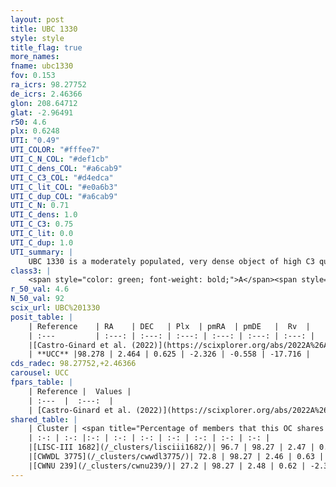 ```yaml
---
layout: post
title: UBC 1330
style: style
title_flag: true
more_names: 
fname: ubc1330
fov: 0.153
ra_icrs: 98.27752
de_icrs: 2.46366
glon: 208.64712
glat: -2.96491
r50: 4.6
plx: 0.6248
UTI: "0.49"
UTI_COLOR: "#fffee7"
UTI_C_N_COL: "#def1cb"
UTI_C_dens_COL: "#a6cab9"
UTI_C_C3_COL: "#d4edca"
UTI_C_lit_COL: "#e0a6b3"
UTI_C_dup_COL: "#a6cab9"
UTI_C_N: 0.71
UTI_C_dens: 1.0
UTI_C_C3: 0.75
UTI_C_lit: 0.0
UTI_C_dup: 1.0
UTI_summary: |
    UBC 1330 is a moderately populated, very dense object of high C3 quality. It was recently reported in the literature. This object shares a large percentage of members with 3 later reported entries.
class3: |
    <span style="color: green; font-weight: bold;">A</span><span style="color: #FFC300; font-weight: bold;">B</span>
r_50_val: 4.6
N_50_val: 92
scix_url: UBC%201330
posit_table: |
    | Reference    | RA    | DEC   | Plx  | pmRA  | pmDE   |  Rv  |
    | :---         | :---: | :---: | :---: | :---: | :---: | :---: |
    |[Castro-Ginard et al. (2022)](https://scixplorer.org/abs/2022A%26A...661A.118C) | 98.27 | 2.47 | 0.63 | -2.33 | -0.53 | -- |
    | **UCC** |98.278 | 2.464 | 0.625 | -2.326 | -0.558 | -17.716 | 
cds_radec: 98.27752,+2.46366
carousel: UCC
fpars_table: |
    | Reference |  Values |
    | :---  |  :---:  |
    | [Castro-Ginard et al. (2022)](https://scixplorer.org/abs/2022A%26A...661A.118C) | `AV=2.218, Dist=1601, logAge=7.226` |
shared_table: |
    | Cluster | <span title="Percentage of members that this OC shares with the ones listed">%</span>   | RA   | DEC   | Plx   | pmRA  | pmDE  | Rv | UTI |
    | :-: | :-: |:-: | :-: | :-: | :-: | :-: | :-: | :-: |
    |[LISC-III 1682](/_clusters/lisciii1682/)| 96.7 | 98.27 | 2.47 | 0.63 | -2.29 | -0.53 | -17.72 |0.15 |
    |[CWWDL 3775](/_clusters/cwwdl3775/)| 72.8 | 98.27 | 2.46 | 0.63 | -2.32 | -0.53 | -24.69 |0.0 |
    |[CWNU 239](/_clusters/cwnu239/)| 27.2 | 98.27 | 2.48 | 0.62 | -2.32 | -0.55 | -24.69 |0.0 |
---
```

